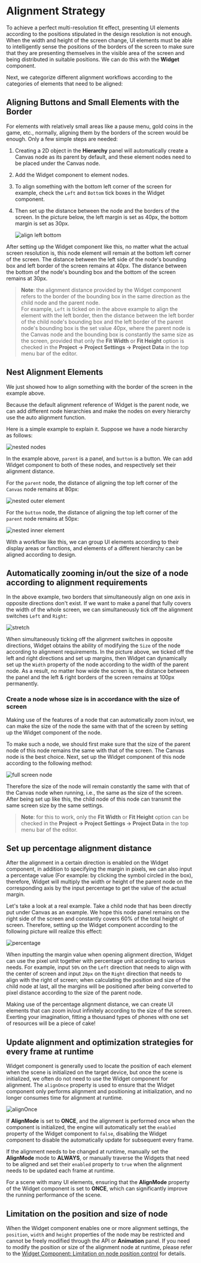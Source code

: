 # Alignment Strategy

To achieve a perfect multi-resolution fit effect, presenting UI elements according to the positions stipulated in the design resolution is not enough. When the width and height of the screen change, UI elements must be able to intelligently sense the positions of the borders of the screen to make sure that they are presenting themselves in the visible area of the screen and being distributed in suitable positions. We can do this with the **Widget** component.

Next, we categorize different alignment workflows according to the categories of elements that need to be aligned:

## Aligning Buttons and Small Elements with the Border

For elements with relatively small areas like a pause menu, gold coins in the game, etc., normally, aligning them by the borders of the screen would be enough. Only a few simple steps are needed:

1. Creating a 2D object in the **Hierarchy** panel will automatically create a Canvas node as its parent by default, and these element nodes need to be placed under the Canvas node.
2. Add the Widget component to element nodes.
3. To align something with the bottom left corner of the screen for example, check the `Left` and `Bottom` tick boxes in the Widget component.
4. Then set up the distance between the node and the borders of the screen. In the picture below, the left margin is set as 40px, the bottom margin is set as 30px.

    ![align left bottom](widget-align/align-basic.png)

After setting up the Widget component like this, no matter what the actual screen resolution is, this node element will remain at the bottom left corner of the screen. The distance between the left side of the node's bounding box and left border of the screen remains at 40px. The distance between the bottom of the node's bounding box and the bottom of the screen remains at 30px.

> **Note**: the alignment distance provided by the Widget component refers to the border of the bounding box in the same direction as the child node and the parent node.<br>
> For example, `Left` is ticked on in the above example to align the element with the left border, then the distance between the left border of the child node's bounding box and the left border of the parent node's bounding box is the set value 40px, where the parent node is the Canvas node and the bounding box is constantly the same size as the screen, provided that only the **Fit Width** or **Fit Height** option is checked in the **Project -> Project Settings -> Project Data** in the top menu bar of the editor.

## Nest Alignment Elements

We just showed how to align something with the border of the screen in the example above.

Because the default alignment reference of Widget is the parent node, we can add different node hierarchies and make the nodes on every hierarchy use the auto alignment function.

Here is a simple example to explain it. Suppose we have a node hierarchy as follows:

![nested nodes](widget-align/hierarchy.png)

In the example above, `parent` is a panel, and `button` is a button. We can add Widget component to both of these nodes, and respectively set their alignment distance.

For the `parent` node, the distance of aligning the top left corner of the `Canvas` node remains at 80px:

![nested outer element](widget-align/nested-outer.png)

For the `button` node, the distance of aligning the top left corner of the `parent` node remains at 50px:

![nested inner element](widget-align/nested-inner.png)

With a workflow like this, we can group UI elements according to their display areas or functions, and elements of a different hierarchy can be aligned according to design.

## Automatically zooming in/out the size of a node according to alignment requirements

In the above example, two borders that simultaneously align on one axis in opposite directions don't exist. If we want to make a panel that fully covers the width of the whole screen, we can simultaneously tick off the alignment switches `Left` and `Right`:

![stretch](widget-align/stretch.png)

When simultaneously ticking off the alignment switches in opposite directions, Widget obtains the ability of modifying the `Size` of the node according to alignment requirements. In the picture above, we ticked off the left and right directions and set up margins, then Widget can dynamically set up the `Width` property of the node according to the width of the parent node. As a result, no matter how wide the screen is, the distance between the panel and the left & right borders of the screen remains at 100px permanently.

### Create a node whose size is in accordance with the size of screen

Making use of the features of a node that can automatically zoom in/out, we can make the size of the node the same with that of the screen by setting up the Widget component of the node.

To make such a node, we should first make sure that the size of the parent node of this node remains the same with that of the screen. The Canvas node is the best choice. Next, set up the Widget component of this node according to the following method:

![full screen node](widget-align/full-screen.png)

Therefore the size of the node will remain constantly the same with that of the Canvas node when running, i.e., the same as the size of the screen. After being set up like this, the child node of this node can transmit the same screen size by the same settings.

> **Note**: for this to work, only the **Fit Width** or **Fit Height** option can be checked in the **Project -> Project Settings -> Project Data** in the top menu bar of the editor.

## Set up percentage alignment distance

After the alignment in a certain direction is enabled on the Widget component, in addition to specifying the margin in pixels, we can also input a percentage value (For example: by clicking the symbol circled in the box), therefore, Widget will multiply the width or height of the parent node on the corresponding axis by the input percentage to get the value of the actual margin.

Let's take a look at a real example. Take a child node that has been directly put under Canvas as an example. We hope this node panel remains on the right side of the screen and constantly covers 60% of the total height of screen. Therefore, setting up the Widget component according to the following picture will realize this effect:

![percentage](widget-align/percentage.png)

When inputting the margin value when opening alignment direction, Widget can use the pixel unit together with percentage unit according to various needs. For example, input `50%` on the `Left` direction that needs to align with the center of screen and input `20px` on the `Right` direction that needs to align with the right of screen; when calculating the position and size of the child node at last, all the margins will be positioned after being converted to pixel distance according to the size of the parent node.

Making use of the percentage alignment distance, we can create UI elements that can zoom in/out infinitely according to the size of the screen. Exerting your imagination, fitting a thousand types of phones with one set of resources will be a piece of cake!

## Update alignment and optimization strategies for every frame at runtime

Widget component is generally used to locate the position of each element when the scene is initialized on the target device, but once the scene is initialized, we often do not need to use the Widget component for alignment. The `alignOnce` property is used to ensure that the Widget component only performs alignment and positioning at initialization, and no longer consumes time for alignment at runtime.

![alignOnce](widget-align/align-once.png)

If **AlignMode** is set to **ONCE**, and the alignment is performed once when the component is initialized, the engine will automatically set the `enabled` property of the Widget component to `false`, disabling the Widget component to disable the automatically update for subsequent every frame.

If the alignment needs to be changed at runtime, manually set the **AlignMode** mode to **ALWAYS**, or manually traverse the Widgets that need to be aligned and set their `enabled` property to `true` when the alignment needs to be updated each frame at runtime.

For a scene with many UI elements, ensuring that the **AlignMode** property of the Widget component is set to **ONCE**, which can significantly improve the running performance of the scene.

## Limitation on the position and size of node

When the Widget component enables one or more alignment settings, the `position`, `width` and `height` properties of the node may be restricted and cannot be freely modified through the API or __Animation__ panel. If you need to modify the position or size of the alignment node at runtime, please refer to the [Widget Component: Limitation on node position control](../editor/widget.md#limitation-on-node-position-control) for details.
